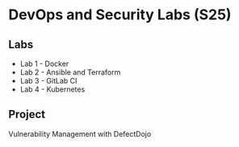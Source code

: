 # DevOps and Security Labs (S25)

## Labs

- Lab 1 - Docker
- Lab 2 - Ansible and Terraform
- Lab 3 - GitLab CI
- Lab 4 - Kubernetes

## Project

Vulnerability Management with DefectDojo

